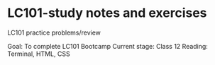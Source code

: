 # LC101-study notes and exercises
LC101 practice problems/review

Goal: To complete LC101 Bootcamp
Current stage: Class 12 Reading: Terminal, HTML, CSS
